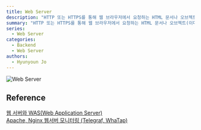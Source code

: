 ```yaml
---
title: Web Server
description: "HTTP 또는 HTTPS를 통해 웹 브라우저에서 요청하는 HTML 문서나 오브젝트(이미지 파일 등)을 전송해주는 서비스 프로그램"
summary: "HTTP 또는 HTTPS를 통해 웹 브라우저에서 요청하는 HTML 문서나 오브젝트(이미지 파일 등)을 전송해주는 서비스 프로그램"
series:
  - Web Server
categories:
  - Backend
  - Web Server
authors:
  - Hyunyoun Jo
---
```


![Web Server](media/images/web-server.webp "https://www.exabytes.my/blog/web-server-vs-application-server/")

## Reference

[웹 서버와 WAS(Web Application Server)](https://yozm.wishket.com/magazine/detail/1780/)  
[Apache, Nginx 웹서버 모니터링 (Telegraf, WhaTap)](https://www.whatap.io/ko/blog/43/index.html)
